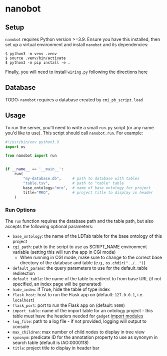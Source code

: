 # nanobot

## Setup

`nanobot` requires Python version >=3.9. Ensure you have this installed, then set up a virtual environment and install `nanobot` and its dependencies:
```
$ python3 -m venv .venv
$ source .venv/bin/activate
$ python3 -m pip install -e .
```

Finally, you will need to install `wiring.py` following the directions [here](https://github.com/ontodev/wiring.py)

## Database

TODO: `nanobot` requires a database created by `cmi_pb_script.load`

## Usage

To run the server, you'll need to write a small `run.py` script (or any name you'd like to use). This script should call `nanobot.run`. For example:
```python
#!/usr/bin/env python3.9
import os

from nanobot import run


if __name__ == '__main__':
    run(
        "my-database.db",     # path to database with tables
        "table.tsv",          # path to "table" table
        base_ontology="mro",  # name of base ontology for project
        title="MRO",          # project title to display in header
    )
```

### Run Options

The `run` function requires the database path and the table path, but also accepts the following optional parameters:
* `base_ontology`: the name of the LDTab table for the base ontology of this project
* `cgi_path`: path to the script to use as SCRIPT_NAME environment variable (setting this will run the app in CGI mode)
	* When running in CGI mode, make sure to change to the correct base directory of the database and table (e.g., `os.chdir("../..")`)
* `default_params`: the query parameters to use for the default_table redirection
* `default_table`: the name of the table to redirect to from base URL (if not specified, an index page will be generated)
* `hide_index`: if True, hide the table of type index
* `flask_host`: host to run the Flask app on (default: `127.0.0.1`, i.e. `localhost`)
* `flask_port`: port to run the Flask app on (default: `5000`)
* `import_table`: name of the import table for an ontology project - this table must have the headers needed for `gadget` [import modules](https://github.com/ontodev/gadget#creating-import-modules)
* `log_file`: path to a log file - if not provided, logging will output to console
* `max_children`: max number of child nodes to display in tree view
* `synonym`: predicate ID for the annotation property to use as synonym in search table (default is IAO:0000118)
* `title`: project title to display in header bar
